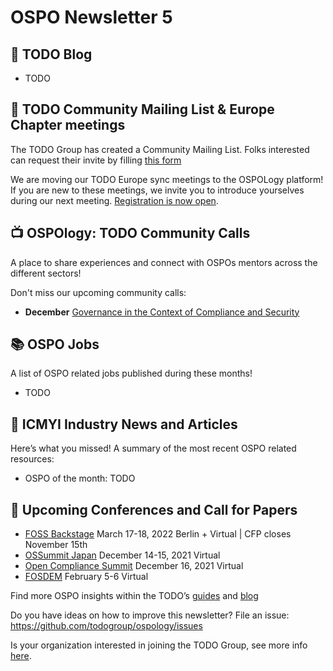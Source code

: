 # OSPO Newsletter 5

## 📖 TODO Blog

* TODO

## 📩 TODO Community Mailing List & Europe Chapter meetings

The TODO Group has created a Community Mailing List. Folks interested can request their invite by filling [this form](https://forms.gle/sFWeqhQRDzF5gZux5)

We are moving our TODO Europe sync meetings to the OSPOLogy platform! If you are new to these meetings, we invite you to introduce yourselves during our next meeting. [Registration is now open](https://community.linuxfoundation.org/events/details/lfhq-todo-group-presents-todo-group-europe-october-regular-sync/).

## 📺 OSPOlogy: TODO Community Calls

A place to share experiences and connect with OSPOs mentors across the different sectors! 

Don't miss our upcoming community calls:

* **December** [Governance in the Context of Compliance and Security](https://community.linuxfoundation.org/events/details/lfhq-todo-group-presents-ospology-governance-in-the-context-of-compliance-and-security/)

## 📚 OSPO Jobs

A list of OSPO related jobs published during these months!

* TODO

## 📌 ICMYI Industry News and Articles

Here’s what you missed! A summary of the most recent OSPO related resources:

* OSPO of the month: TODO

## 📎 Upcoming Conferences and Call for Papers

* [FOSS Backstage](https://foss-backstage.de/) March 17-18, 2022 Berlin + Virtual | CFP closes November 15th
* [OSSummit Japan](https://events.linuxfoundation.org/open-source-summit-japan/) December 14-15, 2021 Virtual
* [Open Compliance Summit](https://events.linuxfoundation.org/open-compliance-summit/) December 16, 2021 Virtual
* [FOSDEM](https://fosdem.org/2022/) February 5-6 Virtual


Find more OSPO insights within the TODO’s [guides](https://todogroup.org/guides/) and [blog](https://todogroup.org/blog/)

Do you have ideas on how to improve this newsletter? File an issue: https://github.com/todogroup/ospology/issues

Is your organization interested in joining the TODO Group, see more info [here](https://todogroup.org/join/).
